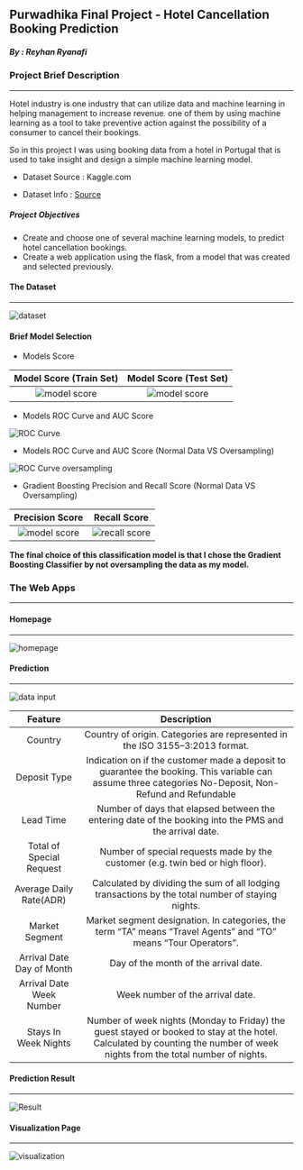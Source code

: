 ## Purwadhika Final Project - Hotel Cancellation Booking Prediction

##### By : Reyhan Ryanafi

### Project Brief Description
---
Hotel industry is one industry that can utilize data and machine learning in helping management to increase revenue. 
one of them by using machine learning as a tool to take preventive action against the possibility of a consumer to cancel their bookings.

So in this project I was using booking data from a hotel in Portugal that is used to take insight and design a simple machine learning model.

* Dataset Source : Kaggle.com

* Dataset Info : [Source](https://www.sciencedirect.com/science/article/pii/S2352340918315191#bib1)

##### Project Objectives
- Create and choose one of several machine learning models, to predict hotel cancellation bookings.
- Create a web application using the flask, from a model that was created and selected previously.

#### The Dataset 
---
![dataset](https://github.com/ReyhanR/Final_Project_Purwadhika/blob/master/presentation_pic/dataset_pic.png)

#### Brief Model Selection

* Models Score 

Model Score (Train Set)                                                                                                 |Model Score (Test Set) 
:----------------------------------------------------------------------------------------------------------------------:|:----------------------------------------------------------------------------------------------------------------------:
|![model score](https://github.com/ReyhanR/Final_Project_Purwadhika/blob/master/presentation_pic/model_score_train.png)|![model score](https://github.com/ReyhanR/Final_Project_Purwadhika/blob/master/presentation_pic/model_score_test.png)|

* Models ROC Curve and AUC Score

![ROC Curve](https://github.com/ReyhanR/Final_Project_Purwadhika/blob/master/presentation_pic/Roc_curve.png)

* Models ROC Curve and AUC Score (Normal Data VS Oversampling)

![ROC Curve oversampling](https://github.com/ReyhanR/Final_Project_Purwadhika/blob/master/presentation_pic/Roc_curve_ovsam.png)

* Gradient Boosting Precision and Recall Score (Normal Data VS Oversampling)

Precision Score                                                                                                |Recall Score 
:----------------------------------------------------------------------------------------------------------------------:|:----------------------------------------------------------------------------------------------------------------------:
|![model score](https://github.com/ReyhanR/Final_Project_Purwadhika/blob/master/presentation_pic/score_ovsam_precision.png)|![recall score](https://github.com/ReyhanR/Final_Project_Purwadhika/blob/master/presentation_pic/score_ovsam_recall.png)|

**The final choice of this classification model is that I chose the Gradient Boosting Classifier by not oversampling the data as my model.**

### The Web Apps
---

#### Homepage
---
![homepage](https://github.com/ReyhanR/Final_Project_Purwadhika/blob/master/presentation_pic/Homepage.png)

#### Prediction
---
![data input](https://github.com/ReyhanR/Final_Project_Purwadhika/blob/master/presentation_pic/Input_data.png)

Feature  |Description |
:-------:|:----------:|
Country|Country of origin. Categories are represented in the ISO 3155–3:2013 format.
Deposit Type|Indication on if the customer made a deposit to guarantee the booking. This variable can assume three categories No-Deposit, Non-Refund and Refundable
Lead Time|Number of days that elapsed between the entering date of the booking into the PMS and the arrival date.
Total of Special Request|Number of special requests made by the customer (e.g. twin bed or high floor).
Average Daily Rate(ADR)|Calculated by dividing the sum of all lodging transactions by the total number of staying nights.
Market Segment|Market segment designation. In categories, the term “TA” means “Travel Agents” and “TO” means “Tour Operators”.
Arrival Date Day of Month|Day of the month of the arrival date.
Arrival Date Week Number|	Week number of the arrival date.
Stays In Week Nights|Number of week nights (Monday to Friday) the guest stayed or booked to stay at the hotel. Calculated by counting the number of week nights from the total number of nights.

#### Prediction Result
---

![Result](https://github.com/ReyhanR/Final_Project_Purwadhika/blob/master/presentation_pic/Result_pic.png)

#### Visualization Page
---

![visualization](https://github.com/ReyhanR/Final_Project_Purwadhika/blob/master/presentation_pic/visualization_page.png)
